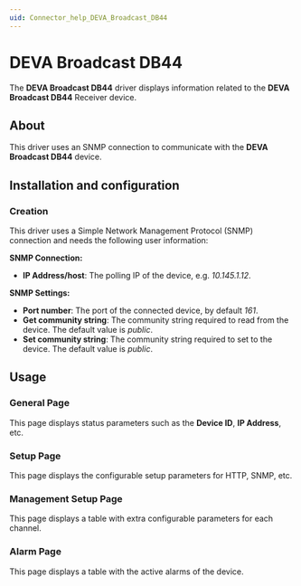 ```yaml
---
uid: Connector_help_DEVA_Broadcast_DB44
---
```


# DEVA Broadcast DB44

The **DEVA Broadcast DB44** driver displays information related to the **DEVA Broadcast DB44** Receiver device.

## About

This driver uses an SNMP connection to communicate with the **DEVA Broadcast DB44** device.

## Installation and configuration

### Creation

This driver uses a Simple Network Management Protocol (SNMP) connection and needs the following user information:

**SNMP Connection:**

- **IP Address/host**: The polling IP of the device, e.g. *10.145.1.12*.

**SNMP Settings:**

- **Port number**: The port of the connected device, by default *161*.
- **Get community string**: The community string required to read from the device. The default value is *public*.
- **Set community string**: The community string required to set to the device. The default value is *public*.

## Usage

### General Page

This page displays status parameters such as the **Device ID**, **IP Address**, etc.

### Setup Page

This page displays the configurable setup parameters for HTTP, SNMP, etc.

### Management Setup Page

This page displays a table with extra configurable parameters for each channel.

### Alarm Page

This page displays a table with the active alarms of the device.
